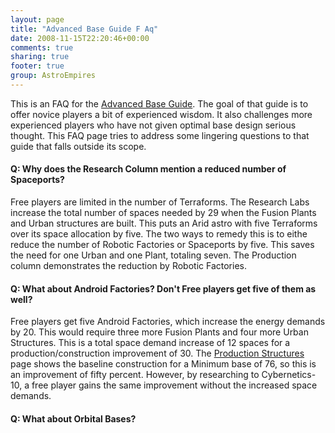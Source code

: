 ```yaml
---
layout: page
title: "Advanced Base Guide F Aq"
date: 2008-11-15T22:20:46+00:00
comments: true
sharing: true
footer: true
group: AstroEmpires
---
```


This is an FAQ for the [Advanced Base Guide](/astro-empires/advanced-base-guide). The goal of that guide
is to offer novice players a bit of experienced wisdom. It also
challenges more experienced players who have not given optimal base
design serious thought. This FAQ page tries to address some lingering
questions to that guide that falls outside its scope.

#### Q: Why does the Research Column mention a reduced number of Spaceports?

Free players are limited in the number of Terraforms. The Research Labs
increase the total number of spaces needed by 29 when the Fusion Plants
and Urban structures are built. This puts an Arid astro with five
Terraforms over its space allocation by five. The two ways to remedy
this is to eithe reduce the number of Robotic Factories or Spaceports by
five. This saves the need for one Urban and one Plant, totaling seven.
The Production column demonstrates the reduction by Robotic Factories.

#### Q: What about Android Factories? Don't Free players get five of them as well?

Free players get five Android Factories, which increase the energy
demands by 20. This would require three more Fusion Plants and four more
Urban Structures. This is a total space demand increase of 12 spaces for
a production/construction improvement of 30. The [Production Structures](/astro-empires/production-structures) 
page shows the baseline construction for a Minimum base of 76, so this
is an improvement of fifty percent. However, by researching to
Cybernetics-10, a free player gains the same improvement without the
increased space demands.

#### Q: What about Orbital Bases?

